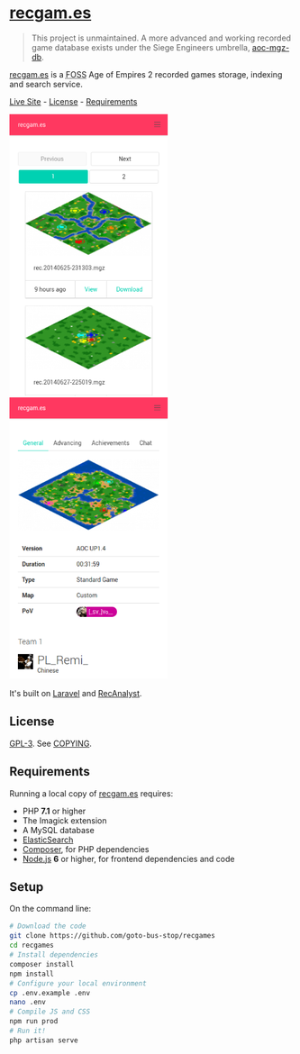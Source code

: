 # [recgam.es][]

> This project is unmaintained. A more advanced and working recorded game database exists under the Siege Engineers umbrella, [aoc-mgz-db](https://github.com/SiegeEngineers/aoc-mgz-db).

[recgam.es][] is a <abbr title="Free and Open Source Software">FOSS</abbr>
Age of Empires 2 recorded games storage, indexing and search service.

[Live Site][recgam.es] - [License][] - [Requirements][]

<p>
  <img alt="listing" src="./.github/screenshots/listing.png" style="max-height: 500px">
  <img alt="general" src="./.github/screenshots/general.png" style="max-height: 500px">
</p>

It's built on [Laravel][] and [RecAnalyst][].

## License

[GPL-3][]. See [COPYING][].

## Requirements

Running a local copy of [recgam.es][] requires:

 - PHP **7.1** or higher
 - The Imagick extension
 - A MySQL database
 - [ElasticSearch][]
 - [Composer][], for PHP dependencies
 - [Node.js][] **6** or higher, for frontend dependencies and code

## Setup

On the command line:

```sh
# Download the code
git clone https://github.com/goto-bus-stop/recgames
cd recgames
# Install dependencies
composer install
npm install
# Configure your local environment
cp .env.example .env
nano .env
# Compile JS and CSS
npm run prod
# Run it!
php artisan serve
```

[License]: #license
[Requirements]: #requirements
[COPYING]: ./COPYING

[recgam.es]: https://recgam.es
[Laravel]: https://laravel.com
[ElasticSearch]: https://www.elastic.co/products/elasticsearch
[RecAnalyst]: https://github.com/goto-bus-stop/recanalyst
[Composer]: https://getcomposer.org
[Node.js]: https://nodejs.org
[GPL-3]: https://www.tldrlegal.com/l/gpl-3.0
